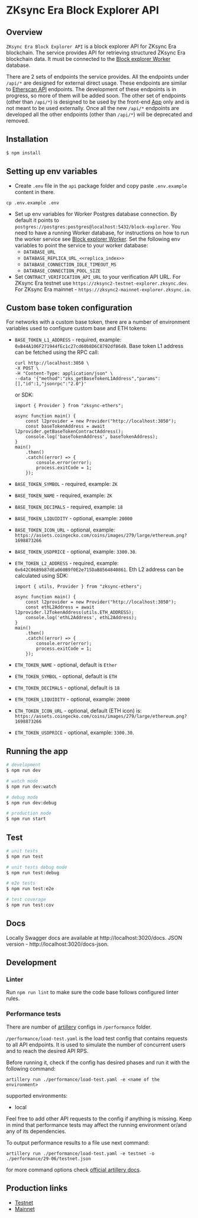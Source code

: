 # ZKsync Era Block Explorer API
## Overview

`ZKsync Era Block Explorer API` is a block explorer API for ZKsync Era blockchain.
The service provides API for retrieving structured ZKsync Era blockchain data. It must be connected to the [Block explorer Worker](/packages/worker) database.

There are 2 sets of endpoints the service provides. All the endpoints under `/api/*` are designed for external direct usage. These endpoints are similar to [Etherscan API](https://docs.etherscan.io) endpoints. The development of these endpoints is in progress, so more of them will be added soon. The other set of endpoints (other than `/api/*`) is designed to be used by the front-end [App](/packages/app) only and is not meant to be used externally. Once all the new `/api/*` endpoints are developed all the other endpoints (other than `/api/*`) will be deprecated and removed.

## Installation

```bash
$ npm install
```

## Setting up env variables

- Create `.env` file in the `api` package folder and copy paste `.env.example` content in there.
```
cp .env.example .env
```
- Set up env variables for Worker Postgres database connection. By default it points to `postgres://postgres:postgres@localhost:5432/block-explorer`.
You need to have a running Worker database, for instructions on how to run the worker service see [Block explorer Worker](/packages/worker). Set the following env variables to point the service to your worker database:
  - `DATABASE_URL`
  - `DATABASE_REPLICA_URL_<<replica_index>>`
  - `DATABASE_CONNECTION_IDLE_TIMEOUT_MS`
  - `DATABASE_CONNECTION_POOL_SIZE`
- Set `CONTRACT_VERIFICATION_API_URL` to your verification API URL. For ZKsync Era testnet use `https://zksync2-testnet-explorer.zksync.dev`. For ZKsync Era mainnet - `https://zksync2-mainnet-explorer.zksync.io`.

## Custom base token configuration
For networks with a custom base token, there are a number of environment variables used to configure custom base and ETH tokens:
- `BASE_TOKEN_L1_ADDRESS` - required, example: `0xB44A106F271944fEc1c27cd60b8D6C8792df86d8`. Base token L1 address can be fetched using the RPC call:
  ```
  curl http://localhost:3050 \
  -X POST \
  -H "Content-Type: application/json" \
  --data '{"method":"zks_getBaseTokenL1Address","params":[],"id":1,"jsonrpc":"2.0"}'
  ```
  or SDK:
  ```
  import { Provider } from "zksync-ethers";

  async function main() {
      const l2provider = new Provider("http://localhost:3050");
      const baseTokenAddress = await l2provider.getBaseTokenContractAddress();
      console.log('baseTokenAddress', baseTokenAddress);
  }
  main()
      .then()
      .catch((error) => {
          console.error(error);
          process.exitCode = 1;
      });
  ```
- `BASE_TOKEN_SYMBOL` - required, example: `ZK`
- `BASE_TOKEN_NAME` - required, example: `ZK`
- `BASE_TOKEN_DECIMALS` - required, example: `18`
- `BASE_TOKEN_LIQUIDITY` -  optional, example: `20000`
- `BASE_TOKEN_ICON_URL` - optional, example: `https://assets.coingecko.com/coins/images/279/large/ethereum.png?1698873266`
- `BASE_TOKEN_USDPRICE` - optional, example: `3300.30`.

- `ETH_TOKEN_L2_ADDRESS` - required, example: `0x642C0689b87dEa060B9f0E2e715DaB8564840861`. Eth L2  address can be calculated using SDK:
  ```
  import { utils, Provider } from "zksync-ethers";

  async function main() {
      const l2provider = new Provider("http://localhost:3050");
      const ethL2Address = await l2provider.l2TokenAddress(utils.ETH_ADDRESS);
      console.log('ethL2Address', ethL2Address);
  }
  main()
      .then()
      .catch((error) => {
          console.error(error);
          process.exitCode = 1;
      });
  ```
- `ETH_TOKEN_NAME` - optional, default is `Ether`
- `ETH_TOKEN_SYMBOL` - optional, default is `ETH`
- `ETH_TOKEN_DECIMALS` - optional, default is `18`
- `ETH_TOKEN_LIQUIDITY` - optional, example: `20000`
- `ETH_TOKEN_ICON_URL` - optional, default (ETH icon) is: `https://assets.coingecko.com/coins/images/279/large/ethereum.png?1698873266`
- `ETH_TOKEN_USDPRICE` - optional, example: `3300.30`.

## Running the app

```bash
# development
$ npm run dev

# watch mode
$ npm run dev:watch

# debug mode
$ npm run dev:debug

# production mode
$ npm run start
```

## Test

```bash
# unit tests
$ npm run test

# unit tests debug mode
$ npm run test:debug

# e2e tests
$ npm run test:e2e

# test coverage
$ npm run test:cov
```

## Docs
Locally Swagger docs are available at http://localhost:3020/docs. JSON version - http://localhost:3020/docs-json.

## Development

### Linter
Run `npm run lint` to make sure the code base follows configured linter rules.

### Performance tests
There are number of [artillery](https://www.artillery.io/docs) configs in `/performance` folder. 

`/performance/load-test.yaml` is the load test config that contains requests to all API endpoints. It is used to simulate the number of concurrent users and to reach the desired API RPS.

Before running it, check if the config has desired phases and run it with the following command:

```
artillery run ./performance/load-test.yaml -e <name of the environment>
```

supported environments:
* local

Feel free to add other API requests to the config if anything is missing. Keep in mind that performance tests may affect the running environment or/and any of its dependencies.

To output performance results to a file use next command:
```
artillery run ./performance/load-test.yaml -e testnet -o ./performance/29-06/testnet.json
```

for more command options check [official artillery docs](https://www.artillery.io/docs).


## Production links
 - [Testnet](https://block-explorer-api.testnets.zksync.dev)
 - [Mainnet](https://block-explorer-api.mainnet.zksync.io)
